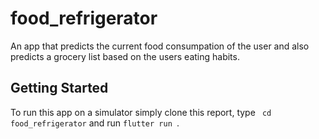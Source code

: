 # food_refrigerator

An app that predicts the current food consumpation of the user and also predicts a grocery list based on the users eating habits.

## Getting Started

To run this app on a simulator simply clone this report, type ` cd food_refrigerator` and run `flutter run `.
